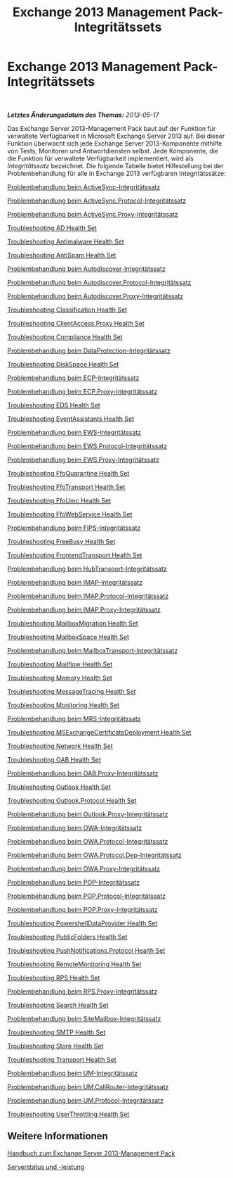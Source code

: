 ﻿---
title: Exchange 2013 Management Pack-Integritätssets
TOCTitle: '@NoTitle'
ms:assetid: 3a12acb0-a6b7-4452-9306-a3d000c94a50
ms:mtpsurl: https://technet.microsoft.com/de-de/library/Dn195892(v=EXCHG.150)
ms:contentKeyID: 53181856
ms.date: 10/08/2015
mtps_version: v=EXCHG.150
ms.translationtype: HT
---

# Exchange 2013 Management Pack-Integritätssets

 

_**Letztes Änderungsdatum des Themas:** 2013-05-17_

Das Exchange Server 2013-Management Pack baut auf der Funktion für verwaltete Verfügbarkeit in Microsoft Exchange Server 2013 auf. Bei dieser Funktion überwacht sich jede Exchange Server 2013-Komponente mithilfe von Tests, Monitoren und Antwortdiensten selbst. Jede Komponente, die die Funktion für verwaltete Verfügbarkeit implementiert, wird als *Integritätssatz* bezeichnet. Die folgende Tabelle bietet Hilfestellung bei der Problembehandlung für alle in Exchange 2013 verfügbaren Integritätssätze:

[Problembehandlung beim ActiveSync-Integritätssatz](troubleshooting-activesync-health-set.md)

[Problembehandlung beim ActiveSync.Protocol-Integritätssatz](troubleshooting-activesync-protocol-health-set.md)

[Problembehandlung beim ActiveSync.Proxy-Integritätssatz](troubleshooting-activesync-proxy-health-set.md)

[Troubleshooting AD Health Set](troubleshooting-ad-health-set.md)

[Troubleshooting Antimalware Health Set](troubleshooting-antimalware-health-set.md)

[Troubleshooting AntiSpam Health Set](troubleshooting-antispam-health-set.md)

[Problembehandlung beim Autodiscover-Integritätssatz](troubleshooting-autodiscover-health-set.md)

[Problembehandlung beim Autodiscover.Protocol-Integritätssatz](troubleshooting-autodiscover-protocol-health-set.md)

[Problembehandlung beim Autodiscover.Proxy-Integritätssatz](troubleshooting-autodiscover-proxy-health-set.md)

[Troubleshooting Classification Health Set](troubleshooting-classification-health-set.md)

[Troubleshooting ClientAccess.Proxy Health Set](troubleshooting-clientaccess-proxy-health-set.md)

[Troubleshooting Compliance Health Set](troubleshooting-compliance-health-set.md)

[Problembehandlung beim DataProtection-Integritätssatz](troubleshooting-dataprotection-health-set.md)

[Troubleshooting DiskSpace Health Set](troubleshooting-diskspace-health-set.md)

[Problembehandlung beim ECP-Integritätssatz](troubleshooting-ecp-health-set.md)

[Problembehandlung beim ECP.Proxy-Integritätssatz](troubleshooting-ecp-proxy-health-set.md)

[Troubleshooting EDS Health Set](troubleshooting-eds-health-set.md)

[Troubleshooting EventAssistants Health Set](troubleshooting-eventassistants-health-set.md)

[Problembehandlung beim EWS-Integritätssatz](troubleshooting-ews-health-set.md)

[Problembehandlung beim EWS.Protocol-Integritätssatz](troubleshooting-ews-protocol-health-set.md)

[Problembehandlung beim EWS.Proxy-Integritätssatz](troubleshooting-ews-proxy-health-set.md)

[Troubleshooting FfoQuarantine Health Set](troubleshooting-ffoquarantine-health-set.md)

[Troubleshooting FfoTransport Health Set](troubleshooting-ffotransport-health-set.md)

[Troubleshooting FfoUmc Health Set](troubleshooting-ffoumc-health-set.md)

[Troubleshooting FfoWebService Health Set](troubleshooting-ffowebservice-health-set.md)

[Problembehandlung beim FIPS-Integritätssatz](troubleshooting-fips-health-set.md)

[Troubleshooting FreeBusy Health Set](troubleshooting-freebusy-health-set.md)

[Troubleshooting FrontendTransport Health Set](troubleshooting-frontendtransport-health-set.md)

[Problembehandlung beim HubTransport-Integritätssatz](troubleshooting-hubtransport-health-set.md)

[Problembehandlung beim IMAP-Integritätssatz](troubleshooting-imap-health-set.md)

[Problembehandlung beim IMAP.Protocol-Integritätssatz](troubleshooting-imap-protocol-health-set.md)

[Problembehandlung beim IMAP.Proxy-Integritätssatz](troubleshooting-imap-proxy-health-set.md)

[Troubleshooting MailboxMigration Health Set](troubleshooting-mailboxmigration-health-set.md)

[Troubleshooting MailboxSpace Health Set](troubleshooting-mailboxspace-health-set.md)

[Problembehandlung beim MailboxTransport-Integritätssatz](troubleshooting-mailboxtransport-health-set.md)

[Troubleshooting Mailflow Health Set](troubleshooting-mailflow-health-set.md)

[Troubleshooting Memory Health Set](troubleshooting-memory-health-set.md)

[Troubleshooting MessageTracing Health Set](troubleshooting-messagetracing-health-set.md)

[Troubleshooting Monitoring Health Set](troubleshooting-monitoring-health-set.md)

[Problembehandlung beim MRS-Integritätssatz](troubleshooting-mrs-health-set.md)

[Troubleshooting MSExchangeCertificateDeployment Health Set](troubleshooting-msexchangecertificatedeployment-health-set.md)

[Troubleshooting Network Health Set](troubleshooting-network-health-set.md)

[Troubleshooting OAB Health Set](troubleshooting-oab-health-set.md)

[Problembehandlung beim OAB.Proxy-Integritätssatz](troubleshooting-oab-proxy-health-set.md)

[Troubleshooting Outlook Health Set](troubleshooting-outlook-health-set.md)

[Troubleshooting Outlook.Protocol Health Set](troubleshooting-outlook-protocol-health-set.md)

[Problembehandlung beim Outlook.Proxy-Integritätssatz](troubleshooting-outlook-proxy-health-set.md)

[Problembehandlung beim OWA-Integritätssatz](troubleshooting-owa-health-set.md)

[Problembehandlung beim OWA.Protocol-Integritätssatz](troubleshooting-owa-protocol-health-set.md)

[Problembehandlung beim OWA.Protocol.Dep-Integritätssatz](troubleshooting-owa-protocol-dep-health-set.md)

[Problembehandlung beim OWA.Proxy-Integritätssatz](troubleshooting-owa-proxy-health-set.md)

[Problembehandlung beim POP-Integritätssatz](troubleshooting-pop-health-set.md)

[Problembehandlung beim POP.Protocol-Integritätssatz](troubleshooting-pop-protocol-health-set.md)

[Problembehandlung beim POP.Proxy-Integritätssatz](troubleshooting-pop-proxy-health-set.md)

[Troubleshooting PowershellDataProvider Health Set](troubleshooting-powershelldataprovider-health-set.md)

[Troubleshooting PublicFolders Health Set](troubleshooting-publicfolders-health-set.md)

[Troubleshooting PushNotifications.Protocol Health Set](troubleshooting-pushnotifications-protocol-health-set.md)

[Troubleshooting RemoteMonitoring Health Set](troubleshooting-remotemonitoring-health-set.md)

[Troubleshooting RPS Health Set](troubleshooting-rps-health-set.md)

[Problembehandlung beim RPS.Proxy-Integritätssatz](troubleshooting-rps-proxy-health-set.md)

[Troubleshooting Search Health Set](troubleshooting-search-health-set.md)

[Problembehandlung beim SiteMailbox-Integritätssatz](troubleshooting-sitemailbox-health-set.md)

[Troubleshooting SMTP Health Set](troubleshooting-smtp-health-set.md)

[Troubleshooting Store Health Set](troubleshooting-store-health-set.md)

[Troubleshooting Transport Health Set](troubleshooting-transport-health-set.md)

[Problembehandlung beim UM-Integritätssatz](troubleshooting-um-health-set.md)

[Problembehandlung beim UM.CallRouter-Integritätssatz](troubleshooting-um-callrouter-health-set.md)

[Problembehandlung beim UM.Protocol-Integritätssatz](troubleshooting-um-protocol-health-set.md)

[Troubleshooting UserThrottling Health Set](troubleshooting-userthrottling-health-set.md)

## Weitere Informationen

[Handbuch zum Exchange Server 2013-Management Pack](https://technet.microsoft.com/de-de/library/ee758046\(v=exchg.150\))

[Serverstatus und -leistung](https://technet.microsoft.com/de-de/library/jj150551\(v=exchg.150\))

